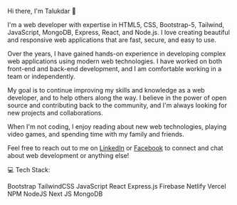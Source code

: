 Hi there, I'm Talukdar 👋

I'm a web developer with expertise in HTML5, CSS, Bootstrap-5, Tailwind, JavaScript, MongoDB, Express, React, and Node.js. I love creating beautiful and responsive web applications that are fast, secure, and easy to use.

Over the years, I have gained hands-on experience in developing complex web applications using modern web technologies. I have worked on both front-end and back-end development, and I am comfortable working in a team or independently.

My goal is to continue improving my skills and knowledge as a web developer, and to help others along the way. I believe in the power of open source and contributing back to the community, and I'm always looking for new projects and collaborations.

When I'm not coding, I enjoy reading about new web technologies, playing video games, and spending time with my family and friends.

Feel free to reach out to me on [LinkedIn](https://www.linkedin.com/in/muhammad-abdullah-talukdar) or [Facebook](https://www.facebook.com/talukdermuhammad13) to connect and chat about web development or anything else! 



💻 Tech Stack:

Bootstrap
TailwindCSS
JavaScript
React
Express.js
Firebase
Netlify
Vercel
NPM
NodeJS
Next JS
MongoDB 
